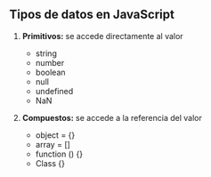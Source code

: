 ## Tipos de datos en JavaScript

1. **Primitivos:** se accede directamente al valor

    * string
    * number
    * boolean
    * null
    * undefined
    * NaN

2. **Compuestos:** se accede a la referencia del valor

    * object = {}
    * array = []
    * function () {}
    * Class {}
